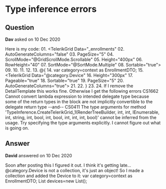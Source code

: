 # Type inference errors

## Question

**Dav** asked on 10 Dec 2020

Here is my code: 01. <TelerikGrid Data="_enrollments" 02. AutoGenerateColumns="false" 03. PageSize="5" 04. ScrollMode="@GridScrollMode.Scrollable" 05. Height="400px" 06. RowHeight="40" 07. SortMode="@SortMode.Multiple" 08. Sortable="true"> 09. <GridColumns> 10. <GridColumn Field="@nameof(EnrollmentDTO.Id)" /> 11. </GridColumns> 12. <DetailTemplate> 13. @{ 14. var category=context as EnrollmentDTO; 15. <TelerikGrid Data="@category.Device" 16. Height="300px" 17. Pageable="true" 18. Sortable="true" 19. PageSize="5" 20. AutoGenerateColumns="true"> 21. </TelerikGrid> 22. } 23. </DetailTemplate> 24. </TelerikGrid> If I remove the DetailTemplate this works fine. Otherwise I get the following errors CS1662 Cannot convert lambda expression to intended delegate type because some of the return types in the block are not implicitly convertible to the delegate return type --and-- CS0411 The type arguments for method 'TypeInference.CreateTelerikGrid_1<TItem>(RenderTreeBuilder, int, int, IEnumerable<TItem>, int, string, int, bool, int, bool, int, int, int, bool)' cannot be inferred from the usage. Try specifying the type arguments explicitly. I cannot figure out what is going on.

## Answer

**David** answered on 10 Dec 2020

Soon after posting this I figured it out. I think it's getting late... @category.Device is not a collection, it's just an object! So I made a collection and added the Device to it: var category=context as EnrollmentDTO; List<EnrollmentDeviceDTO> devices=new List<EnrollmentDeviceDTO>(); <TelerikGrid Data="@devices" Height="300px" Pageable="true" Sortable="true" PageSize="5" AutoGenerateColumns="true"> </TelerikGrid>
